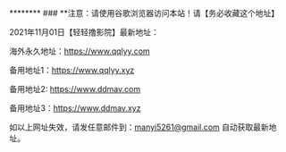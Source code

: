 ******** ### **注意：请使用谷歌浏览器访问本站！请【务必收藏这个地址】

2021年11月01日【轻轻撸影院】最新地址：

海外永久地址：https://www.qqlyy.com

备用地址1：https://www.qqlyy.xyz

备用地址2: https://www.ddmav.com

备用地址3：https://www.ddmav.xyz


如以上网址失效，请发任意邮件到：manyi5261@gmail.com 自动获取最新地址。